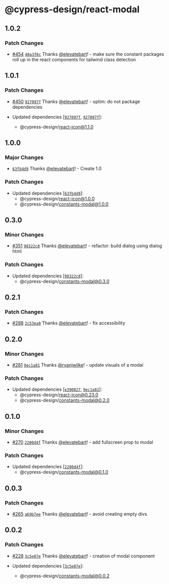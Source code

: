 # @cypress-design/react-modal

## 1.0.2

### Patch Changes

- [#454](https://github.com/cypress-io/cypress-design/pull/454) [`48a3f6c`](https://github.com/cypress-io/cypress-design/commit/48a3f6cc5957844de2a5164137a8cedc31abe673) Thanks [@elevatebart](https://github.com/elevatebart)! - make sure the constant packages roll up in the react components for tailwind class detection

## 1.0.1

### Patch Changes

- [#450](https://github.com/cypress-io/cypress-design/pull/450) [`927097f`](https://github.com/cypress-io/cypress-design/commit/927097f409235ac78c98b281c4d9b2ec70dfe01d) Thanks [@elevatebart](https://github.com/elevatebart)! - optim: do not package dependencies

- Updated dependencies [[`927097f`](https://github.com/cypress-io/cypress-design/commit/927097f409235ac78c98b281c4d9b2ec70dfe01d), [`927097f`](https://github.com/cypress-io/cypress-design/commit/927097f409235ac78c98b281c4d9b2ec70dfe01d)]:
  - @cypress-design/react-icon@1.1.0

## 1.0.0

### Major Changes

- [`63fb4d9`](https://github.com/cypress-io/cypress-design/commit/63fb4d9e60f6c56c563d17e3b983d0ebd25e0e87) Thanks [@elevatebart](https://github.com/elevatebart)! - Create 1.0

### Patch Changes

- Updated dependencies [[`63fb4d9`](https://github.com/cypress-io/cypress-design/commit/63fb4d9e60f6c56c563d17e3b983d0ebd25e0e87)]:
  - @cypress-design/react-icon@1.0.0
  - @cypress-design/constants-modal@1.0.0

## 0.3.0

### Minor Changes

- [#351](https://github.com/cypress-io/cypress-design/pull/351) [`98322c8`](https://github.com/cypress-io/cypress-design/commit/98322c8ca62a62f3462457704a0d3a06beb84be2) Thanks [@elevatebart](https://github.com/elevatebart)! - refactor: build dialog using dialog html

### Patch Changes

- Updated dependencies [[`98322c8`](https://github.com/cypress-io/cypress-design/commit/98322c8ca62a62f3462457704a0d3a06beb84be2)]:
  - @cypress-design/constants-modal@0.3.0

## 0.2.1

### Patch Changes

- [#288](https://github.com/cypress-io/cypress-design/pull/288) [`2c53ea8`](https://github.com/cypress-io/cypress-design/commit/2c53ea8ffa13baaf299bd3168de819166ad071ce) Thanks [@elevatebart](https://github.com/elevatebart)! - fix accessibility

## 0.2.0

### Minor Changes

- [#281](https://github.com/cypress-io/cypress-design/pull/281) [`9ec1a81`](https://github.com/cypress-io/cypress-design/commit/9ec1a81cbe0a136bb8bd74b5af968c41615cefbc) Thanks [@ryanjwilke](https://github.com/ryanjwilke)! - update visuals of a modal

### Patch Changes

- Updated dependencies [[`e390827`](https://github.com/cypress-io/cypress-design/commit/e3908270ece513886c64cebcb78cebe0cd0d8c3d), [`9ec1a81`](https://github.com/cypress-io/cypress-design/commit/9ec1a81cbe0a136bb8bd74b5af968c41615cefbc)]:
  - @cypress-design/react-icon@0.23.0
  - @cypress-design/constants-modal@0.2.0

## 0.1.0

### Minor Changes

- [#270](https://github.com/cypress-io/cypress-design/pull/270) [`2200d4f`](https://github.com/cypress-io/cypress-design/commit/2200d4fcca11f40509051e942b0eea22e5ec38b1) Thanks [@elevatebart](https://github.com/elevatebart)! - add fullscreen prop to modal

### Patch Changes

- Updated dependencies [[`2200d4f`](https://github.com/cypress-io/cypress-design/commit/2200d4fcca11f40509051e942b0eea22e5ec38b1)]:
  - @cypress-design/constants-modal@0.1.0

## 0.0.3

### Patch Changes

- [#265](https://github.com/cypress-io/cypress-design/pull/265) [`a69b7ee`](https://github.com/cypress-io/cypress-design/commit/a69b7ee3e7ca0900362b463f9925ba6ff6f4332f) Thanks [@elevatebart](https://github.com/elevatebart)! - avoid creating empty divs

## 0.0.2

### Patch Changes

- [#228](https://github.com/cypress-io/cypress-design/pull/228) [`3c5e87e`](https://github.com/cypress-io/cypress-design/commit/3c5e87e56937be486c10c928170ee7b64eb622c6) Thanks [@elevatebart](https://github.com/elevatebart)! - creation of modal component

- Updated dependencies [[`3c5e87e`](https://github.com/cypress-io/cypress-design/commit/3c5e87e56937be486c10c928170ee7b64eb622c6)]:
  - @cypress-design/constants-modal@0.0.2

